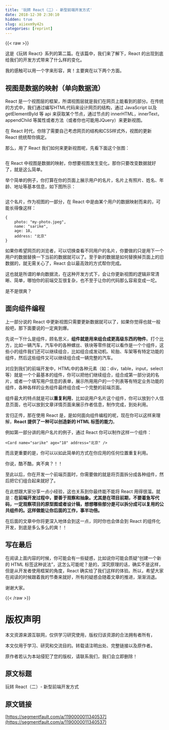 ```yaml
---
title: '玩转 React（二）- 新型前端开发方式' 
date: 2018-12-30 2:30:10
hidden: true
slug: aiiexm9y42s
categories: [reprint]
---
```


{{< raw >}}

                    
<p>这是《玩转 React》系列的第二篇。在该篇中，我们来了解下，React 的出现到底给我们的开发方式带来了什么样的变化。</p>
<p>我的感触可以用一个字来形容，爽！主要爽在以下两个方面。</p>
<h2 id="articleHeader0">视图是数据的映射（单向数据流）</h2>
<p>React 是一个视图层的框架，所谓视图层就是我们在网页上能看到的部分。在传统的方式中，我们通过编写HTML代码来设计网页的结构，通过 JavaScript 以及 getElementById 等 api 来获取某个节点，通过节点的 innerHTML，innerText，appendChild 等属性或者方法（或者你也可能用JQuery）来更新视图。</p>
<p>在 React 时代，你除了需要自己考虑网页的结构和CSS样式外，视图的更新 React 统统帮你搞定。</p>
<p>那么，用了 React 我们如何来更新视图呢，先看下面这个张图：</p>
<p><span class="img-wrap"><img data-src="/img/bVVKli?w=305&amp;h=94" src="https://static.alili.tech/img/bVVKli?w=305&amp;h=94" alt="" title="" style="cursor: pointer; display: inline;"></span></p>
<p>在 React 中视图是数据的映射，你想要视图发生变化，那你只要改变数据就好了，就是这么简单。</p>
<p>举个简单的例子，你打算在你的页面上展示用户的名片，名片上有照片、姓名、年龄、地址等基本信息，如下图所示：</p>
<p><span class="img-wrap"><img data-src="/img/bVVKlr?w=283&amp;h=156" src="https://static.alili.tech/img/bVVKlr?w=283&amp;h=156" alt="" title="" style="cursor: pointer; display: inline;"></span></p>
<p>这个名片，作为视图的一部分，在 React 中是由某个用户的数据映射而来的，可能长得像这样：</p>
<div class="widget-codetool" style="display:none;">
      <div class="widget-codetool--inner">
      <span class="selectCode code-tool" data-toggle="tooltip" data-placement="top" title="" data-original-title="全选"></span>
      <span type="button" class="copyCode code-tool" data-toggle="tooltip" data-placement="top" data-clipboard-text="{
    photo: &quot;my-photo.jpeg&quot;,
    name: &quot;sarike&quot;,
    age: 18,
    address: &quot;北京&quot;
}
" title="" data-original-title="复制"></span>
      <span type="button" class="saveToNote code-tool" data-toggle="tooltip" data-placement="top" title="" data-original-title="放进笔记"></span>
      </div>
      </div><pre class="hljs css"><code>{
    <span class="hljs-attribute">photo</span>: <span class="hljs-string">"my-photo.jpeg"</span>,
    name: <span class="hljs-string">"sarike"</span>,
    age: <span class="hljs-number">18</span>,
    address: <span class="hljs-string">"北京"</span>
}
</code></pre>
<p>如果你希望网页的浏览者，可以切换查看不同用户的名片，你要做的只是用下一个用户的数据替换一下当前的数据就可以了。至于新的数据是如何替换掉页面上的旧数据的，就无需关心了，React 会以最高效的方式帮你完成。</p>
<p>这也就是所谓的单向数据流，在这种开发方式下，会让你更新视图的逻辑非常清晰、简单，哪怕你的前端交互很复杂，也不至于让你的代码那么容易变成一坨。</p>
<p>是不是很爽？</p>
<h2 id="articleHeader1">面向组件编程</h2>
<p>上一部分说的 React 中更新视图只需要更新数据就可以了，如果你觉得也就一般般吧，那下面要说的一定爽到爆。</p>
<p>先说一下什么是组件，顾名思义，<strong>组件就是用来组合成更高级东西的物件</strong>。打个比方，比如一辆汽车，汽车中的各种螺丝、铁块等零件就可以看作是一个个组件，这些小的组件我们还可以继续组合，比如组合成发动机、轮胎、车架等有特定功能的组件，然后这些组件又可以继续组合成一辆完整的汽车。</p>
<p>对应到我们的前端开发中，HTML中的各种元素（如：div，table，input，select等）就是一个个最基本的组件，你可以把他们继续组合，组合成第一部分说的名片，或者一个填写用户信息的表单，展示所用用户的一个列表等有特定业务功能的组件，各种各样的业务组件最终组合成一个完整的前端页面。</p>
<p>组件最大的特点就是可以<strong>重复利用</strong>，比如说用户名片这个组件，你可以放到个人信息页面，也可以放到文章详情页面来展示作者信息，制作完成，到处利用。</p>
<p>言归正传，那在使用 React 是，是如何面向组件编程的呢，现在你可以这样来理解，<strong>React 提供了一种可以创造新的 HTML 标签的能力</strong>。</p>
<p>例如第一部分讲的用户名片的例子，通过 React 你可以制作这样一个组件：</p>
<div class="widget-codetool" style="display:none;">
      <div class="widget-codetool--inner">
      <span class="selectCode code-tool" data-toggle="tooltip" data-placement="top" title="" data-original-title="全选"></span>
      <span type="button" class="copyCode code-tool" data-toggle="tooltip" data-placement="top" data-clipboard-text="<Card name=&quot;sarike&quot; age=&quot;18&quot; address=&quot;北京&quot; />
" title="" data-original-title="复制"></span>
      <span type="button" class="saveToNote code-tool" data-toggle="tooltip" data-placement="top" title="" data-original-title="放进笔记"></span>
      </div>
      </div><pre class="hljs applescript"><code>&lt;Card <span class="hljs-built_in">name</span>=<span class="hljs-string">"sarike"</span> age=<span class="hljs-string">"18"</span> address=<span class="hljs-string">"北京"</span> /&gt;
</code></pre>
<p>而且更重要的是，你可以以如此简单的方式在你应用的任何位置重复利用。</p>
<p>你说，酷不酷，爽不爽？！！</p>
<p>至此以后，你在开发一个前端页面时，你需要做的就是将页面拆分成各种组件，然后把它们组合起来就好了。</p>
<p>在此想跟大家分享一点小经验，这也关系到你最终能不能将 React 用得很溜。就是：<strong>在前端开发过程中，要善于观察和抽象。尤其是在项目前期，不要着急写代码，一定观察项目的原型图或者设计稿，想想哪些部分是可以拆分成可以复用的公共组件的。这样做能让你后面的工作，事半功倍。</strong></p>
<p>在后面的文章中你将更深入地体会到这一点，同时你也会体会到 React 的组件化开发，到底是多么多么的爽！！</p>
<h2 id="articleHeader2">写在最后</h2>
<p>在阅读上面内容的时候，你可能会有一些疑惑，比如说你可能会质疑“创建一个新的 HTML 标签这种说法”，这怎么可能呢？是的，深究原理的话，确实不是这样，但是从开发者使用框架的角度，React 确实给了我们这样的体验。所以，希望大家在阅读的时候跟着我的节奏来就好，所有的疑惑会随着文章的推进，渐渐消退。</p>
<p>谢谢大家。</p>

                
{{< /raw >}}

# 版权声明
本文资源来源互联网，仅供学习研究使用，版权归该资源的合法拥有者所有，

本文仅用于学习、研究和交流目的。转载请注明出处、完整链接以及原作者。

原作者若认为本站侵犯了您的版权，请联系我们，我们会立即删除！

## 原文标题
玩转 React（二）- 新型前端开发方式

## 原文链接
[https://segmentfault.com/a/1190000011340537](https://segmentfault.com/a/1190000011340537)


